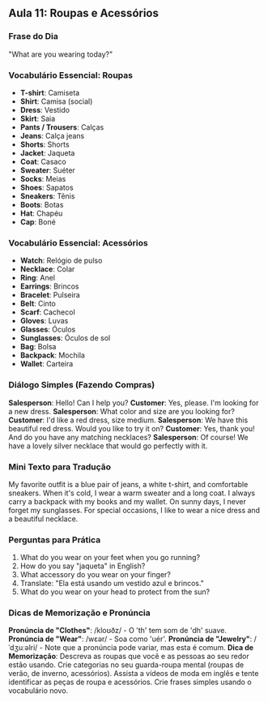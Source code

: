## Aula 11: Roupas e Acessórios

### Frase do Dia

"What are you wearing today?"

### Vocabulário Essencial: Roupas

- **T-shirt**: Camiseta
- **Shirt**: Camisa (social)
- **Dress**: Vestido
- **Skirt**: Saia
- **Pants / Trousers**: Calças
- **Jeans**: Calça jeans
- **Shorts**: Shorts
- **Jacket**: Jaqueta
- **Coat**: Casaco
- **Sweater**: Suéter
- **Socks**: Meias
- **Shoes**: Sapatos
- **Sneakers**: Tênis
- **Boots**: Botas
- **Hat**: Chapéu
- **Cap**: Boné

### Vocabulário Essencial: Acessórios

- **Watch**: Relógio de pulso
- **Necklace**: Colar
- **Ring**: Anel
- **Earrings**: Brincos
- **Bracelet**: Pulseira
- **Belt**: Cinto
- **Scarf**: Cachecol
- **Gloves**: Luvas
- **Glasses**: Óculos
- **Sunglasses**: Óculos de sol
- **Bag**: Bolsa
- **Backpack**: Mochila
- **Wallet**: Carteira

### Diálogo Simples (Fazendo Compras)

**Salesperson**: Hello! Can I help you?
**Customer**: Yes, please. I'm looking for a new dress.
**Salesperson**: What color and size are you looking for?
**Customer**: I'd like a red dress, size medium.
**Salesperson**: We have this beautiful red dress. Would you like to try it on?
**Customer**: Yes, thank you! And do you have any matching necklaces?
**Salesperson**: Of course! We have a lovely silver necklace that would go perfectly with it.

### Mini Texto para Tradução

My favorite outfit is a blue pair of jeans, a white t-shirt, and comfortable sneakers. When it's cold, I wear a warm sweater and a long coat. I always carry a backpack with my books and my wallet. On sunny days, I never forget my sunglasses. For special occasions, I like to wear a nice dress and a beautiful necklace.

### Perguntas para Prática

1. What do you wear on your feet when you go running?
2. How do you say "jaqueta" in English?
3. What accessory do you wear on your finger?
4. Translate: "Ela está usando um vestido azul e brincos."
5. What do you wear on your head to protect from the sun?

### Dicas de Memorização e Pronúncia

**Pronúncia de "Clothes"**: /kloʊðz/ - O 'th' tem som de 'dh' suave.
**Pronúncia de "Wear"**: /wɛər/ - Soa como 'uér'.
**Pronúncia de "Jewelry"**: /ˈdʒuːəlri/ - Note que a pronúncia pode variar, mas esta é comum.
**Dica de Memorização**: Descreva as roupas que você e as pessoas ao seu redor estão usando. Crie categorias no seu guarda-roupa mental (roupas de verão, de inverno, acessórios). Assista a vídeos de moda em inglês e tente identificar as peças de roupa e acessórios. Crie frases simples usando o vocabulário novo.

